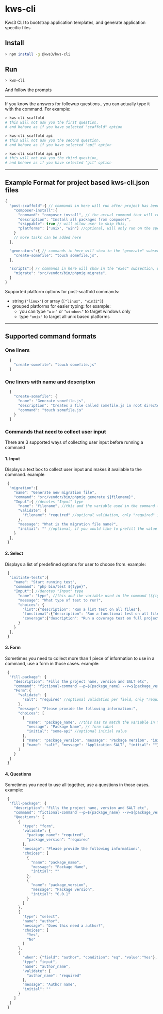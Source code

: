 # kws-cli

Kws3 CLI to bootstrap application templates, and generate application specific files


Install
-----
```bash
> npm install -g @kws3/kws-cli
```

Run
---
```bash
> kws-cli
```
And follow the prompts

----

If you know the answers for followup questions.. you can actually type it with the command.
For example:
```bash
> kws-cli scaffold
# this will not ask you the first question,
# and behave as if you have selected "scaffold" option

> kws-cli scaffold api
# this will not ask you the second question,
# and behave as if you have selected "api" option

> kws-cli scaffold api git
# this will not ask you the third question,
# and behave as if you have selected "git" option
```

----

Example Format for project based kws-cli.json files
---
```js
{
  "post-scaffold":{ // commands in here will run after project has been scaffolded
    "composer-install":{
      "command": "composer install", // the actual command that will run
      "description": "Install all packages from composer",
      "skippable": true // will allow user to skip this,
      "platforms": ["unix", "win"] //optional, will only run on the specified platforms
    }
    // more tasks can be added here
  },

  "generators":{ // commands in here will show in the "generate" subsection, use this to generate project files
    "create-somefile": "touch somefile.js",
  },

  "scripts":{ // commands in here will show in the "exec" subsection, use this to run adhoc scripts, such as migrations etc
    "migrate": "src/vendor/bin/phpmig migrate",
  }
}
```

Supported platform options for post-scaffold commands:

 - string (`"linux"`) or array (`["linux", "win32"]`)
 - grouped platforms for easier typing: for example:
   - you can type `"win"` or `"windows"` to target windows only
   - type `"unix"` to target all unix based platforms

---
## Supported command formats

### One liners

```js
  {
    "create-somefile": "touch somefile.js"
  }
```
### One liners with name and description

```js
  {
    "create-somefile": {
      "name": "Generate somefile.js",
      "description": "Creates a file called somefile.js in root directory",
      "command": "touch somefile.js"
    }
  }
```
### Commands that need to collect user input
There are 3 supported ways of collecting user input before running a command
#### 1. Input
Displays a text box to collect user input and makes it available to the command. example:
```js
 {
  "migration":{
    "name": "Generate new migration file",
    "command": "src/vendor/bin/phpmig generate ${filename}",
    "Input":{ //denotes "Input" type
      "name": "filename", //this and the variable used in the command (${filename}) have to be the same
      "validate": {
        "filename": "required" //optional validation, only "required" is supported right now
      },
      "message": "What is the migration file name?",
      "initial": "" //optional, if you would like to prefill the value with something
    }
  },
 }
```
#### 2. Select
Displays a list of predefined options for user to choose from. example:
```js
 {
  "initiate-tests":{
    "name": "Start running test",
    "command": "php bin/test ${type}",
    "Input":{ //denotes "Input" type
      "name": "type", //this and the variable used in the command (${type}) have to be the same
      "message": "What type of test to run?",
      "choices": {
        "lint":{"description": "Run a lint test on all files"},
        "functional":{"description": "Run a functional test on all files"},
        "coverage":{"description": "Run a coverage test on full project"}
      }
    }
  },
 }
```
#### 3. Form
Sometimes you need to collect more than 1 piece of information to use in a command, use a form in those cases. example:
```js
 {
  "fill-package": {
    "description": "Fills the project name, version and SALT etc",
    "command": "fictional-command --p=${package_name} --v=${package_version} --s=${salt}",
    "Form":{
      "validate": {
        "salt": "required" //optional validation per field, only "required" is supported right now
      },
      "message": "Please provide the following information:",
      "choices": [
        {
          "name": "package_name", //this has to match the variable in the command (${package_name})
          "message": "Package Name", // form label
          "initial": "some-api" //optional initial value
        },
        { "name": "package_version", "message": "Package Version", "initial": "0.0.1" },
        { "name": "salt", "message": "Application SALT", "initial": ""}
      ]
    }
  }
 }
```

#### 4. Questions
Sometimes you need to use all together, use a questions in those cases. example:
```js
 {
  "fill-package": {
    "description": "Fills the project name, version and SALT etc",
    "command": "fictional-command --p=${package_name} --v=${package_version} --a=${author} --n=${author_name}",
    "Questions": [
      {
        "type": "form",
        "validate": {
          "package_name": "required",
          "package_version": "required"
        },
        "message": "Please provide the following information:",
        "choices": [
          {
            "name": "package_name",
            "message": "Package Name",
            "initial": ""
          },
          {
            "name": "package_version",
            "message": "Package version",
            "initial": "0.0.1"
          }
        ]
      },
      {
        "type": "select",
        "name": "author",
        "message": "Does this need a author?",
        "choices": [
          "Yes",
          "No"
        ]
      },
      {
        "when": {"field": "author", "condition": "eq", "value":"Yes"}, //conditions: eq, xeq, gt, gte, lt, lte
        "type": "input",
        "name": "author_name",
        "validate": {
          "author_name": "required"
        },
        "message": "Author name",
        "initial": ""
      }
    ]
  }
 }
```